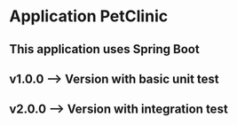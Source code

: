 # Application PetClinic

## This application uses Spring Boot 

## v1.0.0 --> Version with basic unit test

## v2.0.0 --> Version with integration test
